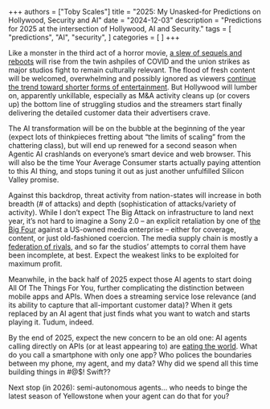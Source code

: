 +++
authors = ["Toby Scales"]
title = "2025: My Unasked-for Predictions on Hollywood, Security and AI"
date = "2024-12-03"
description = "Predictions for 2025 at the intersection of Hollywood, AI and Security."
tags = [
    "predictions",
    "AI",
    "security",
]
categories = [
]
+++

Like a monster in the third act of a horror movie, [a slew of sequels and reboots](https://screenrant.com/upcoming-movie-sequels-2025-release-dates/) will rise from the twin ashpiles of COVID and the union strikes as major studios fight to remain culturally relevant. The flood of fresh content will be welcomed, overwhelming and possibly ignored as viewers [continue the trend toward shorter forms of entertainment](https://broadpeak.tv/blog/what-gen-z-watch/). But Hollywood will lumber on, apparently unkillable, especially as M\&A activity cleans up (or covers up) the bottom line of struggling studios and the streamers start finally delivering the detailed customer data their advertisers crave.

The AI transformation will be on the bubble at the beginning of the year (expect lots of thinkpieces fretting about “the limits of scaling” from the chattering class), but will end up renewed for a second season when Agentic AI crashlands on everyone’s smart device and web browser. This will also be the time Your Average Consumer starts actually paying attention to this AI thing, and stops tuning it out as just another unfulfilled Silicon Valley promise.

Against this backdrop, threat activity from nation-states will increase in both breadth (\# of attacks) and depth (sophistication of attacks/variety of activity). While I don’t expect The Big Attack on infrastructure to land next year, it’s not hard to imagine a Sony 2.0 – an explicit retaliation by one of [the Big Four](https://www.darkreading.com/vulnerabilities-threats/how-big-4-nations-cyber-capabilities-threaten-the-west) against a US-owned media enterprise – either for coverage, content, or just old-fashioned coercion. The media supply chain is mostly a [federation of rivals](https://en.wikipedia.org/wiki/Team_of_Rivals), and so far the studios’ attempts to corral them have been incomplete, at best. Expect the weakest links to be exploited for maximum profit.

Meanwhile, in the back half of 2025 expect those AI agents to start doing All Of The Things For You, further complicating the distinction between mobile apps and APIs. When does a streaming service lose relevance (and its ability to capture that all-important customer data)? When it gets replaced by an AI agent that just finds what you want to watch and starts playing it. Tudum, indeed.

By the end of 2025, expect the new concern to be an old one: AI agents calling directly on APIs (or at least appearing to) are [eating the world](https://a16z.com/why-software-is-eating-the-world/). What do you call a smartphone with only one app? Who polices the boundaries between my phone, my agent, and my data? Why did we spend all this time building things in \#@$\! Swift?? 

Next stop (in 2026): semi-autonomous agents… who needs to binge the latest season of Yellowstone when your agent can do that for you?
